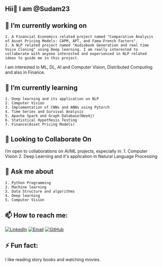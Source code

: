 ## Hii👋 I am @Sudam23
## 🔭 I’m currently working on 
    1. A Financial Economics related project named "Comparative Analysis of Asset Pricing Models: CAPM, APT, and Fama-French Factors". 
    2. A NLP related project named "Audiobook Generation and real time Voice Cloning" using Deep learning. I am really interested to collaborate with anyone interested and experienced in NLP related ideas to guide me in this project.
   
   I am interested in ML, DL, AI and Computer Vision, Distributed Computing and also in Finance.

## 🌱 I’m currently learning 
    1. Deep learning and its application on NLP
    2. Computer Vision
    3. Implementation of CNNs and ANNs using Pytorch
    4. Time Series and Survival Analysis
    5. Apache Spark and Graph Database(Neo4j)
    6. Statistical Hypothesis Testing
    7. Finance(Asset Pricing Models)

## 💞️ Looking to Collaborate On
I’m open to collaborations on AI/ML projects, especially in:
    1. Computer Vision
    2. Deep Learning and it's application in Natural Language Processing
    
## 💬 Ask me about 
    1. Python Programming
    2. Machine learning 
    3. Data Structure and algorithms
    4. Deep learning 
    5. Computer Vision
    


## 📫 How to reach me: 
  [![LinkedIn](https://img.shields.io/badge/LinkedIn-blue?logo=linkedin)](https://www.linkedin.com/in/sudam-39o3982o)
  [![Email](https://img.shields.io/badge/Email-red?logo=gmail)](mailto:2002sudam@gmail.com)
  [![GitHub](https://img.shields.io/badge/GitHub-black?logo=github)](https://github.com/Sudam23)

## ⚡ Fun fact:
   I like reading story books and watching movies.
<!--
**Sudam23/Sudam23** is a ✨ _special_ ✨ repository because its `README.md` (this file) appears on your GitHub profile.

Here are some ideas to get you started:

- 🔭 I’m currently working on ...
- 🌱 I’m currently learning ...
- 👯 I’m looking to collaborate on ...
- 🤔 I’m looking for help with ...
- 💬 Ask me about ...
- 📫 How to reach me: ...
- 😄 Pronouns: ...
- ⚡ Fun fact: ...
-->
